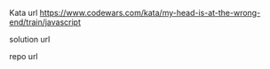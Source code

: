 Kata url
https://www.codewars.com/kata/my-head-is-at-the-wrong-end/train/javascript

solution url

repo url

